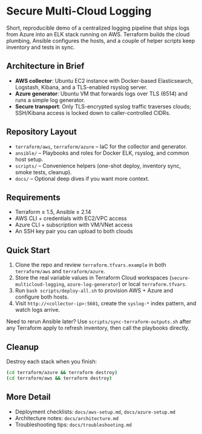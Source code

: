 # Secure Multi-Cloud Logging

Short, reproducible demo of a centralized logging pipeline that ships logs from Azure into an ELK stack running on AWS. Terraform builds the cloud plumbing, Ansible configures the hosts, and a couple of helper scripts keep inventory and tests in sync.

## Architecture in Brief
- **AWS collector**: Ubuntu EC2 instance with Docker-based Elasticsearch, Logstash, Kibana, and a TLS-enabled rsyslog server.
- **Azure generator**: Ubuntu VM that forwards logs over TLS (6514) and runs a simple log generator.
- **Secure transport**: Only TLS-encrypted syslog traffic traverses clouds; SSH/Kibana access is locked down to caller-controlled CIDRs.

## Repository Layout
- `terraform/aws`, `terraform/azure` – IaC for the collector and generator.
- `ansible/` – Playbooks and roles for Docker ELK, rsyslog, and common host setup.
- `scripts/` – Convenience helpers (one-shot deploy, inventory sync, smoke tests, cleanup).
- `docs/` – Optional deep dives if you want more context.

## Requirements
- Terraform ≥ 1.5, Ansible ≥ 2.14
- AWS CLI + credentials with EC2/VPC access
- Azure CLI + subscription with VM/VNet access
- An SSH key pair you can upload to both clouds

## Quick Start
1. Clone the repo and review `terraform.tfvars.example` in both `terraform/aws` and `terraform/azure`.
2. Store the real variable values in Terraform Cloud workspaces (`secure-multicloud-logging`, `azure-log-generator`) or local `terraform.tfvars`.
3. Run `bash scripts/deploy-all.sh` to provision AWS + Azure and configure both hosts.
4. Visit `http://<collector-ip>:5601`, create the `syslog-*` index pattern, and watch logs arrive.

Need to rerun Ansible later? Use `scripts/sync-terraform-outputs.sh` after any Terraform apply to refresh inventory, then call the playbooks directly.

## Cleanup
Destroy each stack when you finish:
```bash
(cd terraform/azure && terraform destroy)
(cd terraform/aws && terraform destroy)
```

## More Detail
- Deployment checklists: `docs/aws-setup.md`, `docs/azure-setup.md`
- Architecture notes: `docs/architecture.md`
- Troubleshooting tips: `docs/troubleshooting.md`
